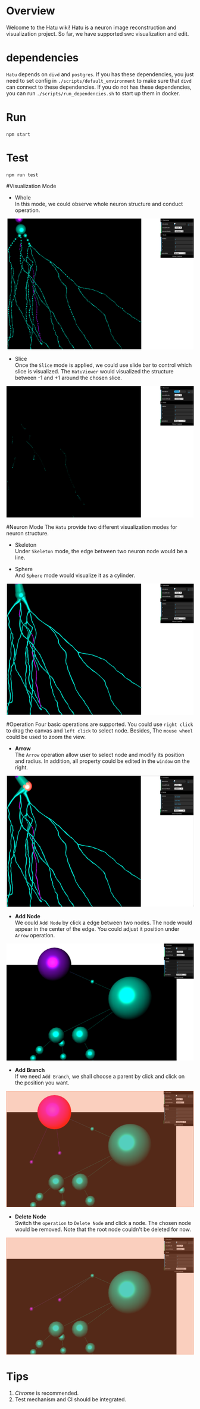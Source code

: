 # Overview
Welcome to the Hatu wiki! Hatu is a neuron image reconstruction and visualization project. So far, we have supported swc visualization and edit.

# dependencies
`Hatu` depends on `divd` and `postgres`. If you has these dependencies, you just need to set config in `./scripts/default_environment` to make sure that `divd` can connect to these dependencies.
If you do not has these dependencies, you can run `./scripts/run_dependencies.sh` to start up them in docker.

# Run
`npm start`

# Test
`npm run test`


#Visualization Mode

* Whole  
In this mode, we could observe whole neuron structure and conduct operation.

![visual_whole](image/visual_whole.png)

* Slice  
Once the `Slice` mode is applied, we could use slide bar to control which slice is visualized. The `HatuViewer` would visualized the structure between -1 and +1 around the chosen slice.

![visual_whole](image/visual_slices.png)

#Neuron Mode
The `Hatu` provide two different visualization modes for neuron structure.

* Skeleton  
Under `Skeleton` mode, the edge between two neuron node would be a line.

* Sphere  
And `Sphere` mode would visualize it as a cylinder.

![visual_whole](image/neuron_sphere.png)

#Operation
Four basic operations are supported. You could use `right click` to drag the canvas and `left click` to select node. Besides, The `mouse wheel` could be used to zoom the view. 

* **Arrow**     
  The `Arrow` operation allow user to select node and modify its position and radius. In addition, all property could be edited in the `window` on the right.

![visual_whole](image/op_arrow.png)

* **Add Node**  
  We could `Add Node` by click a edge between two nodes. The node would appear in the center of the edge. You could adjust it position under `Arrow` operation.
  
![visual_whole](image/op_addnode.png)

* **Add Branch**    
  If we need `Add Branch`, we shall choose a parent by click and click on  the position you want.
  
![visual_whole](image/op_addbranch.png)

* **Delete Node**  
  Switch the `operation` to `Delete Node` and click a node. The chosen node would be removed. Note that the root node couldn't be deleted for now.
  
![visual_whole](image/op_delete.png)

# Tips
1. *Chrome* is recommended.
2. Test mechanism and CI should be integrated.
